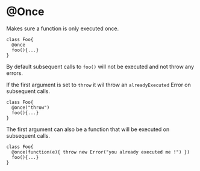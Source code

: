 # @Once

Makes sure a function is only executed once.

    class Foo{
      @once
      foo(){...}
    }
    
By default subsequent calls to `foo()` will not be executed and not throw any errors.

If the first argument is set to `throw` it wil throw an `alreadyExecuted` Error on subsequent calls.

    class Foo{
      @once("throw")
      foo(){...}
    }
    
The first argument can also be a function that will be executed on subsequent calls.

    class Foo{
      @once(function(e){ throw new Error("you already executed me !") })
      foo(){...}
    }
